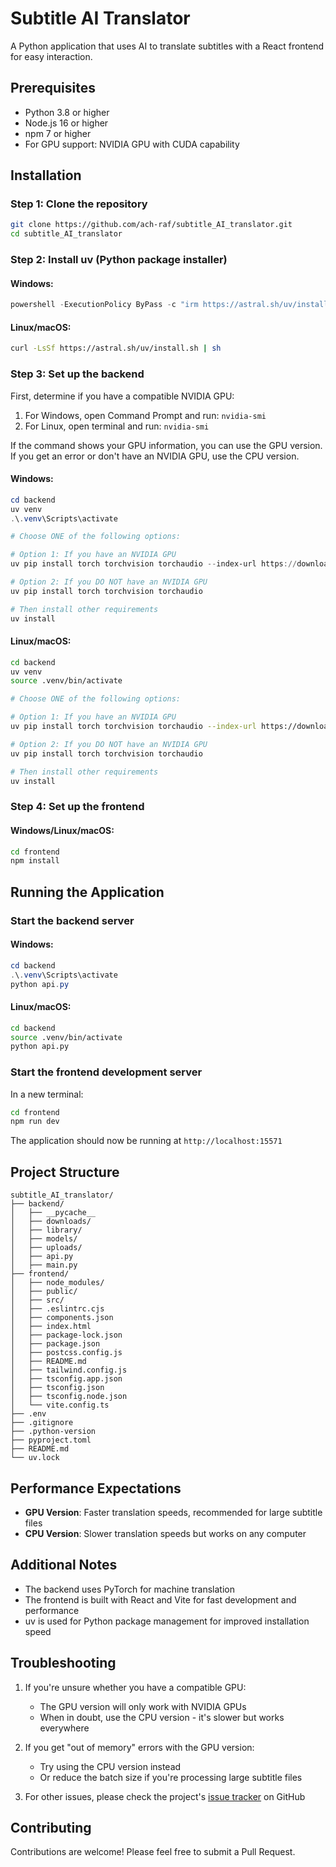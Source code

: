# Subtitle AI Translator

A Python application that uses AI to translate subtitles with a React frontend for easy interaction.

## Prerequisites

- Python 3.8 or higher
- Node.js 16 or higher
- npm 7 or higher
- For GPU support: NVIDIA GPU with CUDA capability

## Installation

### Step 1: Clone the repository

```bash
git clone https://github.com/ach-raf/subtitle_AI_translator.git
cd subtitle_AI_translator
```

### Step 2: Install uv (Python package installer)

#### Windows:

```powershell
powershell -ExecutionPolicy ByPass -c "irm https://astral.sh/uv/install.ps1 | iex"
```

#### Linux/macOS:

```bash
curl -LsSf https://astral.sh/uv/install.sh | sh
```

### Step 3: Set up the backend

First, determine if you have a compatible NVIDIA GPU:

1. For Windows, open Command Prompt and run: `nvidia-smi`
2. For Linux, open terminal and run: `nvidia-smi`

If the command shows your GPU information, you can use the GPU version. If you get an error or don't have an NVIDIA GPU, use the CPU version.

#### Windows:

```powershell
cd backend
uv venv
.\.venv\Scripts\activate

# Choose ONE of the following options:

# Option 1: If you have an NVIDIA GPU
uv pip install torch torchvision torchaudio --index-url https://download.pytorch.org/whl/cu117

# Option 2: If you DO NOT have an NVIDIA GPU
uv pip install torch torchvision torchaudio

# Then install other requirements
uv install
```

#### Linux/macOS:

```bash
cd backend
uv venv
source .venv/bin/activate

# Choose ONE of the following options:

# Option 1: If you have an NVIDIA GPU
uv pip install torch torchvision torchaudio --index-url https://download.pytorch.org/whl/cu117

# Option 2: If you DO NOT have an NVIDIA GPU
uv pip install torch torchvision torchaudio

# Then install other requirements
uv install
```

### Step 4: Set up the frontend

#### Windows/Linux/macOS:

```bash
cd frontend
npm install
```

## Running the Application

### Start the backend server

#### Windows:

```powershell
cd backend
.\.venv\Scripts\activate
python api.py
```

#### Linux/macOS:

```bash
cd backend
source .venv/bin/activate
python api.py
```

### Start the frontend development server

In a new terminal:

```bash
cd frontend
npm run dev
```

The application should now be running at `http://localhost:15571`

## Project Structure

```
subtitle_AI_translator/
├── backend/
│   ├── __pycache__
│   ├── downloads/
│   ├── library/
│   ├── models/
│   ├── uploads/
│   ├── api.py
│   ├── main.py
├── frontend/
│   ├── node_modules/
│   ├── public/
│   ├── src/
│   ├── .eslintrc.cjs
│   ├── components.json
│   ├── index.html
│   ├── package-lock.json
│   ├── package.json
│   ├── postcss.config.js
│   ├── README.md
│   ├── tailwind.config.js
│   ├── tsconfig.app.json
│   ├── tsconfig.json
│   ├── tsconfig.node.json
│   └── vite.config.ts
├── .env
├── .gitignore
├── .python-version
├── pyproject.toml
├── README.md
└── uv.lock
```

## Performance Expectations

- **GPU Version**: Faster translation speeds, recommended for large subtitle files
- **CPU Version**: Slower translation speeds but works on any computer

## Additional Notes

- The backend uses PyTorch for machine translation
- The frontend is built with React and Vite for fast development and performance
- uv is used for Python package management for improved installation speed

## Troubleshooting

1. If you're unsure whether you have a compatible GPU:

   - The GPU version will only work with NVIDIA GPUs
   - When in doubt, use the CPU version - it's slower but works everywhere

2. If you get "out of memory" errors with the GPU version:

   - Try using the CPU version instead
   - Or reduce the batch size if you're processing large subtitle files

3. For other issues, please check the project's [issue tracker](https://github.com/ach-raf/subtitle_AI_translator/issues) on GitHub

## Contributing

Contributions are welcome! Please feel free to submit a Pull Request.
